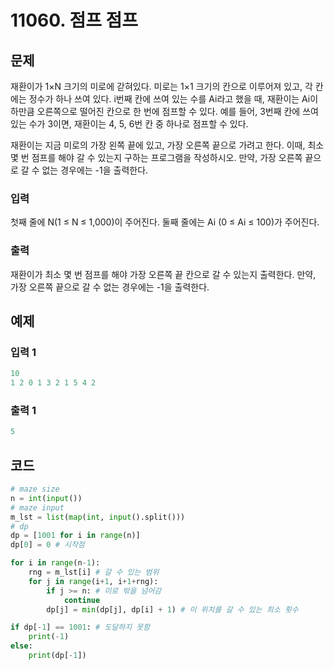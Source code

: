 # 11060. 점프 점프

## 문제

재환이가 1×N 크기의 미로에 갇혀있다. 미로는 1×1 크기의 칸으로 이루어져 있고, 각 칸에는 정수가 하나 쓰여 있다. i번째 칸에 쓰여 있는 수를 Ai라고 했을 때, 재환이는 Ai이하만큼 오른쪽으로 떨어진 칸으로 한 번에 점프할 수 있다. 예를 들어, 3번째 칸에 쓰여 있는 수가 3이면, 재환이는 4, 5, 6번 칸 중 하나로 점프할 수 있다.

재환이는 지금 미로의 가장 왼쪽 끝에 있고, 가장 오른쪽 끝으로 가려고 한다. 이때, 최소 몇 번 점프를 해야 갈 수 있는지 구하는 프로그램을 작성하시오. 만약, 가장 오른쪽 끝으로 갈 수 없는 경우에는 -1을 출력한다.



### 입력

첫째 줄에 N(1 ≤ N ≤ 1,000)이 주어진다. 둘째 줄에는 Ai (0 ≤ Ai ≤ 100)가 주어진다.

### 출력

재환이가 최소 몇 번 점프를 해야 가장 오른쪽 끝 칸으로 갈 수 있는지 출력한다. 만약, 가장 오른쪽 끝으로 갈 수 없는 경우에는 -1을 출력한다.





## 예제

### 입력 1

```python
10
1 2 0 1 3 2 1 5 4 2
```

### 출력 1

```python
5
```





## 코드

```python
# maze size
n = int(input())
# maze input
m_lst = list(map(int, input().split()))
# dp
dp = [1001 for i in range(n)]
dp[0] = 0 # 시작점

for i in range(n-1):
    rng = m_lst[i] # 갈 수 있는 범위
    for j in range(i+1, i+1+rng):
        if j >= n: # 미로 밖을 넘어감
            continue
        dp[j] = min(dp[j], dp[i] + 1) # 이 위치를 갈 수 있는 최소 횟수

if dp[-1] == 1001: # 도달하지 못함
    print(-1)
else:
    print(dp[-1])
```
